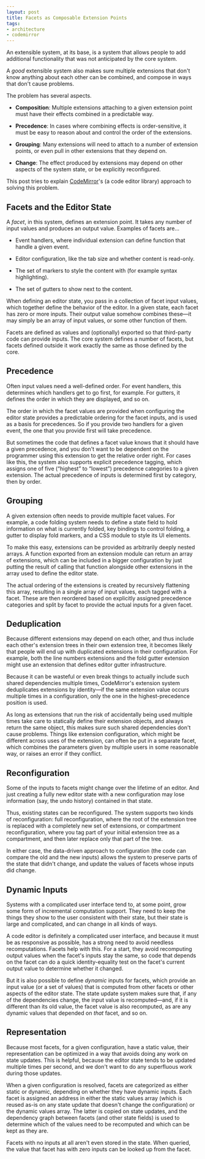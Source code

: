 ```yaml
---
layout: post
title: Facets as Composable Extension Points
tags:
- architecture
- codemirror
---
```


An extensible system, at its base, is a system that allows people to
add additional functionality that was not anticipated by the core
system.

A _good_ extensible system also makes sure multiple extensions that
don't know anything about each other can be combined, and compose in
ways that don't cause problems.

The problem has several aspects.

 - **Composition**: Multiple extensions attaching to a given extension
   point must have their effects combined in a predictable way.

 - **Precedence**: In cases where combining effects is
   order-sensitive, it must be easy to reason about and control the
   order of the extensions.

 - **Grouping**: Many extensions will need to attach to a number of
   extension points, or even pull in other extensions that they depend
   on.

 - **Change**: The effect produced by extensions may depend on other
   aspects of the system state, or be explicitly reconfigured.

This post tries to explain [CodeMirror](https://codemirror.net/6/)'s
(a code editor library) approach to solving this problem.

## Facets and the Editor State

A _facet_, in this system, defines an extension point. It takes any
number of input values and produces an output value. Examples of
facets are...

 - Event handlers, where individual extension can define function that
   handle a given event.

 - Editor configuration, like the tab size and whether content is
   read-only.

 - The set of markers to style the content with (for example syntax
   highlighting).

 - The set of gutters to show next to the content.

When defining an editor state, you pass in a collection of facet input
values, which together define the behavior of the editor. In a given
state, each facet has zero or more inputs. Their output value somehow
combines these—it may simply be an array of input values, or some
other function of them.

Facets are defined as values and (optionally) exported so that
third-party code can provide inputs. The core system defines a number
of facets, but facets defined outside it work exactly the same as
those defined by the core.

## Precedence

Often input values need a well-defined order. For event handlers, this
determines which handlers get to go first, for example. For gutters,
it defines the order in which they are displayed, and so on.

The order in which the facet values are provided when configuring the
editor state provides a predictable ordering for the facet inputs, and
is used as a basis for precedences. So if you provide two handlers for
a given event, the one that you provide first will take precedence.

But sometimes the code that defines a facet value knows that it should
have a given precedence, and you don't want to be dependent on the
programmer using this extension to get the relative order right. For
cases like this, the system also supports explicit precedence tagging,
which assigns one of five (“highest” to “lowest”) precedence
categories to a given extension. The actual precedence of inputs is
determined first by category, then by order.

## Grouping

A given extension often needs to provide multiple facet values. For
example, a code folding system needs to define a state field to hold
information on what is currently folded, key bindings to control
folding, a gutter to display fold markers, and a CSS module to style
its UI elements.

To make this easy, extensions can be provided as arbitrarily deeply
nested arrays. A function exported from an extension module can return
an array of extensions, which can be included in a bigger
configuration by just putting the result of calling that function
alongside other extensions in the array used to define the editor
state.

The actual ordering of the extensions is created by recursively
flattening this array, resulting in a single array of input values,
each tagged with a facet. These are then reordered based on explicitly
assigned precedence categories and split by facet to provide the
actual inputs for a given facet.

## Deduplication

Because different extensions may depend on each other, and thus
include each other's extension trees in their own extension tree, it
becomes likely that people will end up with duplicated extensions in
their configuration. For example, both the line numbers extensions and
the fold gutter extension might use an extension that defines editor
gutter infrastructure.

Because it can be wasteful or even break things to actually include
such shared dependencies multiple times, CodeMirror's extension system
deduplicates extensions by identity—if the same extension value occurs
multiple times in a configuration, only the one in the
highest-precedence position is used.

As long as extensions that run the risk of accidentally being used
multiple times take care to statically define their extension objects,
and always return the same object, this makes sure such shared
dependencies don't cause problems. Things like extension
configuration, which might be different across uses of the extension,
can often be put in a separate facet, which combines the parameters
given by multiple users in some reasonable way, or raises an error if
they conflict.

## Reconfiguration

Some of the inputs to facets might change over the lifetime of an
editor. And just creating a fully new editor state with a new
configuration may lose information (say, the undo history) contained
in that state.

Thus, existing states can be reconfigured. The system supports two
kinds of reconfiguration: full reconfiguration, where the root of the
extension tree is replaced with a completely new set of extensions, or
compartment reconfiguration, where you tag part of your initial
extension tree as a compartment, and then later replace only that part
of the tree.

In either case, the data-driven approach to configuration (the code
can compare the old and the new inputs) allows the system to preserve
parts of the state that didn't change, and update the values of facets
whose inputs did change.

## Dynamic Inputs

Systems with a complicated user interface tend to, at some point, grow
some form of incremental computation support. They need to keep the
things they show to the user consistent with their state, but their
state is large and complicated, and can change in all kinds of ways.

A code editor is definitely a complicated user interface, and because
it must be as responsive as possible, has a strong need to avoid
needless recomputations. Facets help with this. For a start, they
avoid recomputing output values when the facet's inputs stay the same,
so code that depends on the facet can do a quick identity-equality
test on the facet's current output value to determine whether it
changed.

But it is also possible to define _dynamic_ inputs for facets, which
provide an input value (or a set of values) that is computed from
other facets or other aspects of the editor state. The state update
system makes sure that, if any of the dependencies change, the input
value is recomputed—and, if it is different than its old value, the
facet value is also recomputed, as are any dynamic values that
depended on _that_ facet, and so on.

## Representation

Because most facets, for a given configuration, have a static value,
their representation can be optimized in a way that avoids doing any
work on state updates. This is helpful, because the editor state tends
to be updated multiple times per second, and we don't want to do any
superfluous work during those updates.

When a given configuration is resolved, facets are categorized as
either static or dynamic, depending on whether they have dynamic
inputs. Each facet is assigned an address in either the static values
array (which is reused as-is on any state update that doesn't change
the configuration) or the dynamic values array. The latter is copied
on state updates, and the dependency graph between facets (and other
state fields) is used to determine which of the values need to be
recomputed and which can be kept as they are.

Facets with no inputs at all aren't even stored in the state. When
queried, the value that facet has with zero inputs can be looked up
from the facet.

